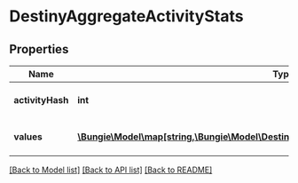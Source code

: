 # DestinyAggregateActivityStats

## Properties
Name | Type | Description | Notes
------------ | ------------- | ------------- | -------------
**activityHash** | **int** | Hash ID that can be looked up in the DestinyActivityTable. | [optional] 
**values** | [**\Bungie\Model\map[string,\Bungie\Model\Destiny\HistoricalStats\DestinyHistoricalStatsValue]**](DestinyHistoricalStatsValue.md) | Collection of stats for the player in this activity. | [optional] 

[[Back to Model list]](../README.md#documentation-for-models) [[Back to API list]](../README.md#documentation-for-api-endpoints) [[Back to README]](../README.md)


